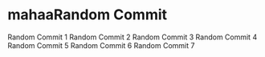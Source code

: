 # mahaaRandom Commit 
Random Commit 1
Random Commit 2
Random Commit 3
Random Commit 4
Random Commit 5
Random Commit 6
Random Commit 7
